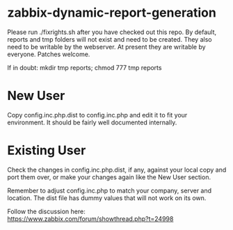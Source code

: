 zabbix-dynamic-report-generation
================================
Please run ./fixrights.sh after you have checked out this repo. By default, reports and tmp folders will not exist and need to be created.
They also need to be writable by the webserver. At present they are writable by everyone. Patches welcome.

If in doubt: mkdir tmp reports; chmod 777 tmp reports

New User
========
Copy config.inc.php.dist to config.inc.php and edit it to fit your environment. It should be fairly well documented internally.

Existing User
=============
Check the changes in config.inc.php.dist, if any, against your local copy and port them over, or make your changes again like the New User section.

Remember to adjust config.inc.php to match your company, server and location. The dist file has dummy values that will not work on its own.

Follow the discussion here:
https://www.zabbix.com/forum/showthread.php?t=24998
